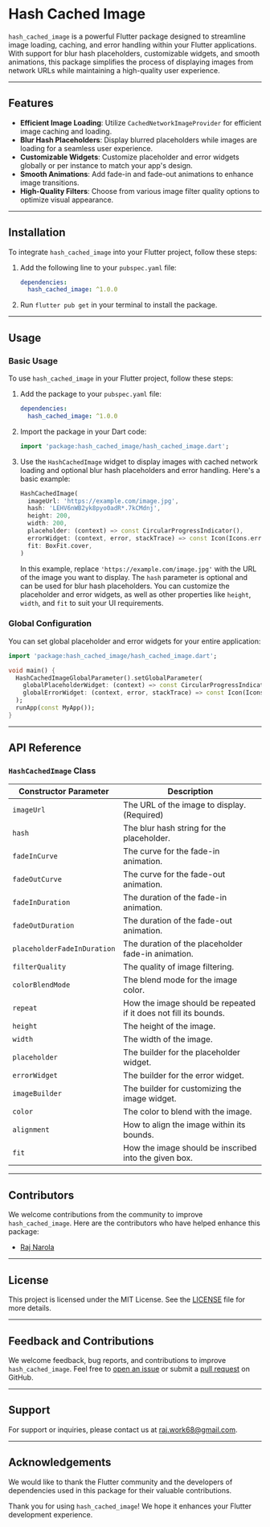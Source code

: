 # Hash Cached Image

`hash_cached_image` is a powerful Flutter package designed to streamline image loading, caching, and error handling within your Flutter applications. With support for blur hash placeholders, customizable widgets, and smooth animations, this package simplifies the process of displaying images from network URLs while maintaining a high-quality user experience.

---

## Features

- **Efficient Image Loading**: Utilize `CachedNetworkImageProvider` for efficient image caching and loading.
- **Blur Hash Placeholders**: Display blurred placeholders while images are loading for a seamless user experience.
- **Customizable Widgets**: Customize placeholder and error widgets globally or per instance to match your app's design.
- **Smooth Animations**: Add fade-in and fade-out animations to enhance image transitions.
- **High-Quality Filters**: Choose from various image filter quality options to optimize visual appearance.

---

## Installation

To integrate `hash_cached_image` into your Flutter project, follow these steps:

1. Add the following line to your `pubspec.yaml` file:

   ```yaml
   dependencies:
     hash_cached_image: ^1.0.0
   ```

2. Run `flutter pub get` in your terminal to install the package.

---

## Usage

### Basic Usage

To use `hash_cached_image` in your Flutter project, follow these steps:

1. Add the package to your `pubspec.yaml` file:

   ```yaml
   dependencies:
     hash_cached_image: ^1.0.0
   ```

2. Import the package in your Dart code:

   ```dart
   import 'package:hash_cached_image/hash_cached_image.dart';
   ```

3. Use the `HashCachedImage` widget to display images with cached network loading and optional blur hash placeholders and error handling. Here's a basic example:

   ```dart
   HashCachedImage(
     imageUrl: 'https://example.com/image.jpg',
     hash: 'LEHV6nWB2yk8pyo0adR*.7kCMdnj',
     height: 200,
     width: 200,
     placeholder: (context) => const CircularProgressIndicator(),
     errorWidget: (context, error, stackTrace) => const Icon(Icons.error),
     fit: BoxFit.cover,
   )
   ```

   In this example, replace `'https://example.com/image.jpg'` with the URL of the image you want to display. The `hash` parameter is optional and can be used for blur hash placeholders. You can customize the placeholder and error widgets, as well as other properties like `height`, `width`, and `fit` to suit your UI requirements.

### Global Configuration

You can set global placeholder and error widgets for your entire application:

```dart
import 'package:hash_cached_image/hash_cached_image.dart';

void main() {
  HashCachedImageGlobalParameter().setGlobalParameter(
    globalPlaceholderWidget: (context) => const CircularProgressIndicator(),
    globalErrorWidget: (context, error, stackTrace) => const Icon(Icons.error),
  );
  runApp(const MyApp());
}
```

---

## API Reference

### `HashCachedImage` Class

| Constructor Parameter       | Description                                                                                                                                                                          |
|-----------------------------|--------------------------------------------------------------------------------------------------------------------------------------------------------------------------------------|
| `imageUrl`                  | The URL of the image to display. (Required)                                                                                                                                          |
| `hash`                      | The blur hash string for the placeholder.                                                                                                                                             |
| `fadeInCurve`               | The curve for the fade-in animation.                                                                                                                                                 |
| `fadeOutCurve`              | The curve for the fade-out animation.                                                                                                                                                |
| `fadeInDuration`            | The duration of the fade-in animation.                                                                                                                                               |
| `fadeOutDuration`           | The duration of the fade-out animation.                                                                                                                                              |
| `placeholderFadeInDuration` | The duration of the placeholder fade-in animation.                                                                                                                                   |
| `filterQuality`             | The quality of image filtering.                                                                                                                                                      |
| `colorBlendMode`            | The blend mode for the image color.                                                                                                                                                   |
| `repeat`                    | How the image should be repeated if it does not fill its bounds.                                                                                                                      |
| `height`                    | The height of the image.                                                                                                                                                             |
| `width`                     | The width of the image.                                                                                                                                                              |
| `placeholder`               | The builder for the placeholder widget.                                                                                                                                               |
| `errorWidget`               | The builder for the error widget.                                                                                                                                                     |
| `imageBuilder`              | The builder for customizing the image widget.                                                                                                                                        |
| `color`                     | The color to blend with the image.                                                                                                                                                    |
| `alignment`                 | How to align the image within its bounds.                                                                                                                                             |
| `fit`                       | How the image should be inscribed into the given box.                                                                                                                                 |

---

## Contributors

We welcome contributions from the community to improve `hash_cached_image`. Here are the contributors who have helped enhance this package:

- [Raj Narola](https://github.com/RajNarola29)

---

## License

This project is licensed under the MIT License. See the [LICENSE](LICENSE) file for more details.

---

## Feedback and Contributions

We welcome feedback, bug reports, and contributions to improve `hash_cached_image`. Feel free to [open an issue](https://github.com/RajNarola29/hash_cached_image/issues) or submit a [pull request](https://github.com/RajNarola29/hash_cached_image/pulls) on GitHub.

---

## Support

For support or inquiries, please contact us at [raj.work68@gmail.com](mailto:raj.work68@gmail.com).

---

## Acknowledgements

We would like to thank the Flutter community and the developers of dependencies used in this package for their valuable contributions.

Thank you for using `hash_cached_image`! We hope it enhances your Flutter development experience.